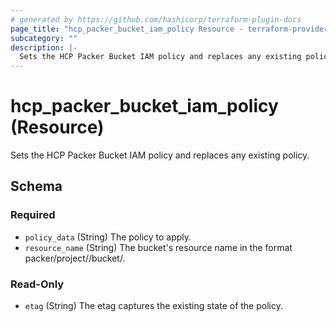 ```yaml
---
# generated by https://github.com/hashicorp/terraform-plugin-docs
page_title: "hcp_packer_bucket_iam_policy Resource - terraform-provider-hcp"
subcategory: ""
description: |-
  Sets the HCP Packer Bucket IAM policy and replaces any existing policy.
---
```


# hcp_packer_bucket_iam_policy (Resource)

Sets the HCP Packer Bucket IAM policy and replaces any existing policy.



<!-- schema generated by tfplugindocs -->
## Schema

### Required

- `policy_data` (String) The policy to apply.
- `resource_name` (String) The bucket's resource name in the format packer/project/<project ID>/bucket/<bucket name>.

### Read-Only

- `etag` (String) The etag captures the existing state of the policy.
